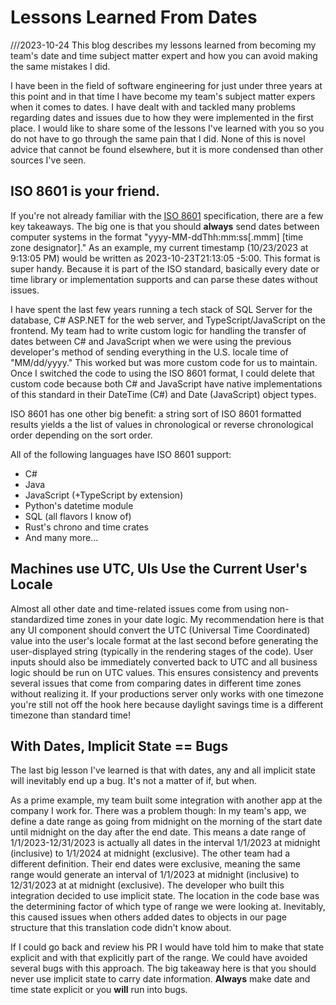 # Lessons Learned From Dates
///2023-10-24 This blog describes my lessons learned from becoming my team's date and time subject matter expert and how you can avoid making the same mistakes I did. 

I have been in the field of software engineering for just under three years at this point and in that time I have become my team's subject matter expers when it comes to dates. I have dealt with and tackled many problems regarding dates and issues due to how they were implemented in the first place. I would like to share some of the lessons I've learned with you so you do not have to go through the same pain that I did. None of this is novel advice that cannot be found elsewhere, but it is more condensed than other sources I've seen.

## ISO 8601 is your friend.
If you're not already familiar with the [ISO 8601](https://en.wikipedia.org/wiki/ISO_8601) specification, there are a few key takeaways. The big one is that you should **always** send dates between computer systems in the format "yyyy-MM-ddThh:mm:ss\[.mmm\] \[time zone designator\]." As an example, my current timestamp (10/23/2023 at 9:13:05 PM) would be written as 2023-10-23T21:13:05 -5:00. This format is super handy. Because it is part of the ISO standard, basically every date or time library or implementation supports and can parse these dates without issues.

I have spent the last few years running a tech stack of SQL Server for the database, C# ASP.NET for the web server, and TypeScript/JavaScript on the frontend. My team had to write custom logic for handling the transfer of dates between C# and JavaScript when we were using the previous developer's method of sending everything in the U.S. locale time of "MM/dd/yyyy." This worked but was more custom code for us to maintain. Once I switched the code to using the ISO 8601 format, I could delete that custom code because both C# and JavaScript have native implementations of this standard in their DateTime (C#) and Date (JavaScript) object types.

ISO 8601 has one other big benefit: a string sort of ISO 8601 formatted results yields a the list of values in chronological or reverse chronological order depending on the sort order. 

All of the following languages have ISO 8601 support:
- C#
- Java
- JavaScript (+TypeScript by extension)
- Python's datetime module
- SQL (all flavors I know of)
- Rust's chrono and time crates
- And many more...

## Machines use UTC, UIs Use the Current User's Locale
Almost all other date and time-related issues come from using non-standardized time zones in your date logic. My recommendation here is that any UI component should convert the UTC (Universal Time Coordinated) value into the user's locale format at the last second before generating the user-displayed string (typically in the rendering stages of the code). User inputs should also be immediately converted back to UTC and all business logic should be run on UTC values. This ensures consistency and prevents several issues that come from comparing dates in different time zones without realizing it. If your productions server only works with one timezone you're still not off the hook here because daylight savings time is a different timezone than standard time!

## With Dates, Implicit State == Bugs
The last big lesson I've learned is that with dates, any and all implicit state will inevitably end up a bug. It's not a matter of if, but when. 

As a prime example, my team built some integration with another app at the company I work for. There was a problem though: In my team's app, we define a date range as going from midnight on the morning of the start date until midnight on the day after the end date. This means a date range of 1/1/2023-12/31/2023 is actually all dates in the interval 1/1/2023 at midnight (inclusive) to 1/1/2024 at midnight (exclusive). The other team had a different definition. Their end dates were exclusive, meaning the same range would generate an interval of 1/1/2023 at midnight (inclusive) to 12/31/2023 at at midnight (exclusive). The developer who built this integration decided to use implicit state. The location in the code base was the determining factor of which type of range we were looking at. Inevitably, this caused issues when others added dates to objects in our page structure that this translation code didn't know about. 

If I could go back and review his PR I would have told him to make that state explicit and with that explicitly part of the range. We could have avoided several bugs with this approach. The big takeaway here is that you should never use implicit state to carry date information. **Always** make date and time state explicit or you **will** run into bugs.